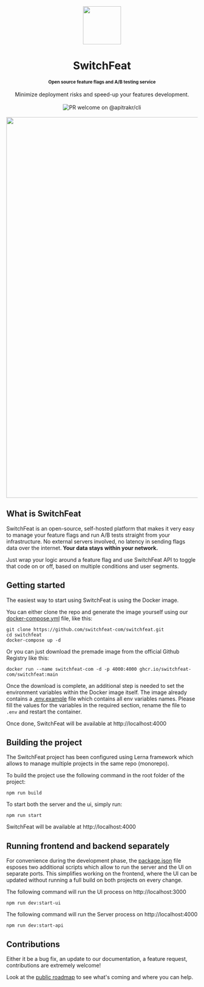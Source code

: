 <div align="center">
     <img src="https://github.com/switchfeat-com/switchfeat/assets/905984/bed8cfa8-0242-4156-b6e5-80240ae400fe" width=100 />
</div>
<div align="center">
    <h1 align="center">SwitchFeat</h1>
     <div><small><b>Open source feature flags and A/B testing service</b></small></small></div>
     <br/>
    <div>Minimize deployment risks and speed-up your features development.</div> 
</div> 
<br/>
<div align="center">
      <img src="https://img.shields.io/badge/PR-welcome-brightgreen.svg?style=flat" alt="PR welcome on @apitrakr/cli" />
</div>
<br/>
 <img src="https://github.com/switchfeat-com/switchfeat/assets/905984/3e0bbfe1-72f8-4cdc-95e9-3002d9058789" width=1000 />



<br/>

## What is SwitchFeat
SwitchFeat is an open-source, self-hosted platform that makes it very easy to manage your feature flags and run A/B tests straight from your infrastructure.
No external servers involved, no latency in sending flags data over the internet.<b> Your data stays within your network.</b>

Just wrap your logic around a feature flag and use SwitchFeat API to toggle that code on or off, based on multiple conditions and user segments.

## Getting started

The easiest way to start using SwitchFeat is using the Docker image.

You can either clone the repo and generate the image yourself using our [docker-compose.yml](https://github.com/switchfeat-com/switchfeat/blob/main/docker-compose.yaml) file, like this: 

```
git clone https://github.com/switchfeat-com/switchfeat.git
cd switchfeat
docker-compose up -d
```

Or you can just download the premade image from the official Github Registry like this:

```
docker run --name switchfeat-com -d -p 4000:4000 ghcr.io/switchfeat-com/switchfeat:main
```

Once the download is complete, an additional step is needed to set the environment variables within the Docker image itself.
The image already contains a [.env.example](https://github.com/switchfeat-com/switchfeat/blob/main/packages/api/.env.example) file which contains all env variables names.
Please fill the values for the variables in the required section, rename the file to ```.env``` and restart the container.

Once done, SwitchFeat will be available at http://localhost:4000 


## Building the project

The SwitchFeat project has been configured using Lerna framework which allows to manage multiple projects in the same repo (monorepo).

To build the project use the following command in the root folder of the project:

```
npm run build
```

To start both the server and the ui, simply run: 
```
npm run start
```

SwitchFeat will be available at http://localhost:4000 

## Running frontend and backend separately

For convenience during the development phase, the [package.json](https://github.com/switchfeat-com/switchfeat/blob/main/package.json) file esposes two additional scripts which allow to run the server and the UI on separate ports. 
This simplifies working on the frontend, where the UI can be updated without running a full build on both projects on every change.

The following command will run the UI process on http://localhost:3000
```
npm run dev:start-ui
```

The following command will run the Server process on http://localhost:4000
```
npm run dev:start-api
```


## Contributions

Either it be a bug fix, an update to our documentation, a feature request, contributions are extremely welcome!

Look at the [public roadmap](https://github.com/orgs/switchfeat-com/projects/1) to see what's coming and where you can help.
